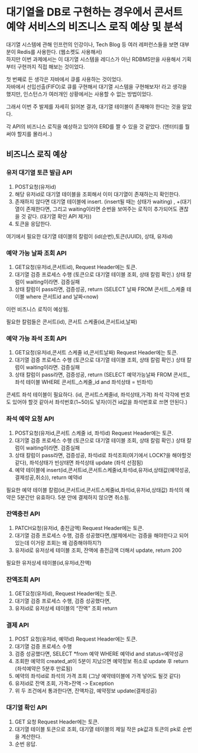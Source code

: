 # 대기열을 DB로 구현하는 경우에서 콘서트 예약 서비스의 비즈니스 로직 예상 및 분석

대기열 시스템에 관해 인프런의 인강이나, Tech Blog 등 여러 레퍼런스들을 보면 대부분이 Redis를 사용한다. (웹소켓도 사용해서)  
하지만 이번 과제에서는 이 대기열 시스템을 레디스가 아닌 RDBMS만을 사용해서 기획부터 구현까지 직접 해보는 것이었다.

첫 번째로 든 생각은 자바에서 큐를 사용하는 것이었다.   
자바에서 선입선출(FIFO)로 큐를 구현해서 대기열 시스템을 구현해보자! 라고  생각을 했지만, 인스턴스가 여러개인 상황에서는 사용할 수 없는 방법이었다.

그래서 이번 주 발제를 자세히 읽어본 결과, 대기열 테이블이 존재해야 한다는 것을 알았다.

각 API의 비즈니스 로직을 예상하고 있어야 ERD를 짤 수 있을 것 같았다.  (엔터티를 뭘 써야 할지를 몰라서..)

## 비즈니스 로직 예상

### 유저 대기열 토큰 발급 API

1. POST요청(유저id)
2. 해당 유저id로 대기열 테이블을 조회해서 이미 대기열이 존재하는지 확인한다.
3. 존재하지 않다면 대기열 테이블에 insert.  (insert될 때는 상태가 waiting) , +(대기열이 존재한다면, 그리고 waiting이라면 순번을 보여주는 로직이 추가되어도 괜찮을 것 같다. (대기열 확인 API 제거))
4. 토큰을 응답한다.


여기에서 필요한 대기열 테이블의 칼럼이 (id(순번),토큰(UUID), 상태, 유저id)

### 예약 가능 날짜 조회 API
1. GET요청(유저id,콘서트id), Request Header에는 토큰.
2. 대기열 검증 프로세스 수행 (토큰으로 대기열 테이블 조회, 상태 칼럼 확인.) 상태 칼럼이 waiting이라면. 검증실패
3. 상태 칼럼이 pass라면, 검증성공, return (SELECT 날짜 FROM 콘서트_스케줄 테이블 where 콘서트id and 날짜<now)

이런 비즈니스 로직이 예상됨.

필요한 칼럼들은  콘서트(id), 콘서트 스케줄(id,콘서트id,날짜)

### 예약 가능 좌석 조회 API
1. GET요청(유저id,콘서트 스케줄 id,콘서트날짜) Request Header에는 토큰.
2. 대기열 검증 프로세스 수행 (토큰으로 대기열 테이블 조회, 상태 칼럼 확인.) 상태 칼럼이 waiting이라면. 검증실패
3. 상태 칼럼이 pass라면, 검증성공, return (SELECT 예약가능날짜 FROM 콘서트_좌석 테이블 WHERE 콘서트_스케줄_id and 좌석상태 = 빈좌석)

콘세트 좌석 테이블이 필요하다. (id, 콘서트스케줄id, 좌석상태,가격)
좌석 각각에 번호도 있어야 할것 같아서 좌석번호(1~50)도 넣자(이건 id값을 좌석번호로 쓰면 안된다.)

### 좌석 예약 요청 API
1. POST요청(유저id,콘서트 스케줄 id, 좌석id) Request Header에는 토큰.
2. 대기열 검증 프로세스 수행 (토큰으로 대기열 테이블 조회, 상태 칼럼 확인.) 상태 칼럼이 waiting이라면. 검증실패
3. 상태 칼럼이 pass라면, 검증성공, 좌석id로 좌석조회(여기에서 LOCK?을 해야할것 같다), 좌석상태가 빈상태면 좌석상태 update (좌석 선점됨)
4. 예약 테이블에 insert(id,콘서트id,콘서트스케줄id,좌석id,유저id,상태값(예약성공,결제성공,취소)), return 예약id

필요한 예약 테이블 칼럼(id,콘서트id,콘서트스케줄id,좌석id,유저id,상태값)
좌석의 예약은 5분간만 유효하다. 5분 안에 결제하지 않으면 취소됨.

### 잔액충전 API
1. PATCH요청(유저id, 충전금액) Request Header에는 토큰.
2. 대기열 검증 프로세스 수행, 검증 성공했다면,(발제에서는 검증을 해야한다고 되어있는데 이거랑 조회는 왜 검증해야하지?)
3. 유저id로 유저상세 테이블 조회, 잔액에 충전금액 더해서 update, return 200

필요한 유저상세 테이블(id,유저id,잔액)

### 잔액조회 API
1. GET요청(유저id), Request Header에는 토큰.
2. 대기열 검증 프로세스 수행, 검증 성공했다면,
3. 유저id로 유저상세 테이블의 “잔액” 조회 return

### 결제 API
1. POST 요청(유저id, 예약id) Request Header에는 토큰.
2. 대기열 검증 프로세스 수행
3. 검증 성공했다면, SELECT *from 예약 WHERE 예약id and status=예약성공
4. 조회한 예약의 created_at이 5분이 지났으면 예약정보 취소로 update 후  return (좌석예약은 5분후 만료됨)
5. 예약의 좌석id로 좌석의 가격 조회 (그냥 예약테이블에 가격 넣어도 될것 같다)
6. 유저id로 잔액 조회, 가격>잔액 -> Exception
7. 위 두 조건에서 통과한다면, 잔액차감, 예약정보 update(결제성공)

### 대기열 확인 API
1. GET 요청 Request Header에는 토큰.
2. 대기열 테이블 토큰으로 조회, 대기열 테이블의 제일 작은 pk값과 토큰의 pk로 순번을 계산한다.
3. 순번 응답.

